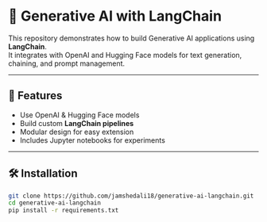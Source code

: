# 🚀 Generative AI with LangChain

This repository demonstrates how to build Generative AI applications using **LangChain**.  
It integrates with OpenAI and Hugging Face models for text generation, chaining, and prompt management.  

---

## 📌 Features
- Use OpenAI & Hugging Face models
- Build custom **LangChain pipelines**
- Modular design for easy extension
- Includes Jupyter notebooks for experiments

---

## 🛠️ Installation

```bash
git clone https://github.com/jamshedali18/generative-ai-langchain.git
cd generative-ai-langchain
pip install -r requirements.txt
